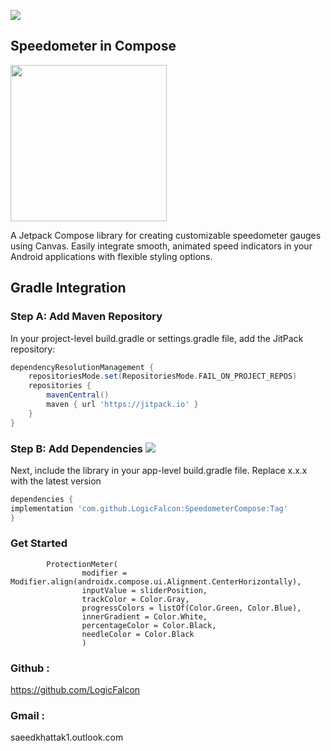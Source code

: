 [![](https://jitpack.io/v/LogicFalcon/SpeedometerCompose.svg)](https://jitpack.io/#LogicFalcon/SpeedometerCompose)

## Speedometer in Compose
<img src="https://github.com/user-attachments/assets/bc911d28-6de1-460d-91ae-b93fcffc2528" width="250" />

A Jetpack Compose library for creating customizable speedometer gauges using Canvas. Easily integrate smooth, animated speed indicators in your Android applications with flexible styling options.

## Gradle Integration

### Step A: Add Maven Repository
In your project-level build.gradle or settings.gradle file, add the JitPack repository:

```groovy
dependencyResolutionManagement {
    repositoriesMode.set(RepositoriesMode.FAIL_ON_PROJECT_REPOS)
    repositories {
        mavenCentral()
        maven { url 'https://jitpack.io' }
    }
}
```

### Step B: Add Dependencies [![](https://jitpack.io/v/LogicFalcon/SpeedometerCompose.svg)](https://jitpack.io/#LogicFalcon/SpeedometerCompose)

Next, include the library in your app-level build.gradle file. Replace x.x.x with the latest version

```groovy
dependencies {
implementation 'com.github.LogicFalcon:SpeedometerCompose:Tag'
}
```

### Get Started

            ProtectionMeter(
                    modifier = Modifier.align(androidx.compose.ui.Alignment.CenterHorizontally),
                    inputValue = sliderPosition,
                    trackColor = Color.Gray,
                    progressColors = listOf(Color.Green, Color.Blue),
                    innerGradient = Color.White,
                    percentageColor = Color.Black,
                    needleColor = Color.Black
                    )


### Github : 
https://github.com/LogicFalcon

### Gmail :
saeedkhattak1.outlook.com


